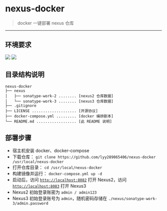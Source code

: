 # nexus-docker

> docker 一键部署 nexus 仓库

------

## 环境要求

![](https://img.shields.io/badge/Platform-Linux%20amd64-brightgreen.svg) ![](https://img.shields.io/badge/Platform-Windows%20x64-brightgreen.svg)


## 目录结构说明

```
nexus-docker
├── nexus
│   ├── sonatype-work-2 ........ [nexus2 仓库数据]
│   └── sonatype-work-3 ........ [nexus3 仓库数据]
├── .gitignore
├── LICENSE .................... [开源协议]
├── docker-compose.yml ......... [docker 编排剧本]
└── README.md .................. [此 README 说明]
```

## 部署步骤

- 宿主机安装 docker、docker-compose
- 下载仓库： `git clone https://github.com/lyy289065406/nexus-docker /usr/local/nexus-docker`
- 打开仓库目录： `cd /usr/local/nexus-docker`
- 构建镜像并运行： `docker-compose.yml up -d`
- 启动后，访问 [`http://localhost:8082`](http://localhost:8082) 打开 Nexus2，访问 [`http://localhost:8083`](http://localhost:8083) 打开 Nexus3
- Nexus2 初始登录账密为 `admin / admin123`
- Nexus3 初始登录账号为 `admin`，随机密码存储在 `./nexus/sonatype-work-3/admin.password`


